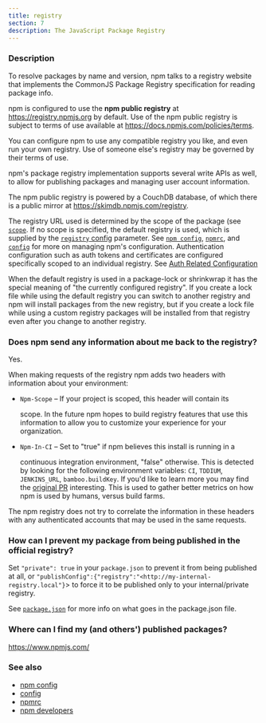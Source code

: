 ```yaml
---
title: registry
section: 7
description: The JavaScript Package Registry
---
```


### Description

To resolve packages by name and version, npm talks to a registry website
that implements the CommonJS Package Registry specification for reading
package info.

npm is configured to use the **npm public registry** at
<https://registry.npmjs.org> by default. Use of the npm public registry is
subject to terms of use available at <https://docs.npmjs.com/policies/terms>.

You can configure npm to use any compatible registry you like, and even run
your own registry. Use of someone else's registry may be governed by their
terms of use.

npm's package registry implementation supports several
write APIs as well, to allow for publishing packages and managing user
account information.

The npm public registry is powered by a CouchDB database,
of which there is a public mirror at <https://skimdb.npmjs.com/registry>.

The registry URL used is determined by the scope of the package (see
[`scope`](/using-npm/scope). If no scope is specified, the default registry is
used, which is supplied by the [`registry` config](/using-npm/config#registry)
parameter.  See [`npm config`](/commands/npm-config),
[`npmrc`](/configuring-npm/npmrc), and [`config`](/using-npm/config) for more on
managing npm's configuration.
Authentication configuration such as auth tokens and certificates are configured
specifically scoped to an individual registry. See
[Auth Related Configuration](/configuring-npm/npmrc#auth-related-configuration)

When the default registry is used in a package-lock or shrinkwrap it has the
special meaning of "the currently configured registry". If you create a lock
file while using the default registry you can switch to another registry and
npm will install packages from the new registry, but if you create a lock
file while using a custom registry packages will be installed from that
registry even after you change to another registry.

### Does npm send any information about me back to the registry?

Yes.

When making requests of the registry npm adds two headers with information
about your environment:

* `Npm-Scope` – If your project is scoped, this header will contain its

  scope. In the future npm hopes to build registry features that use this
  information to allow you to customize your experience for your
  organization.

* `Npm-In-CI` – Set to "true" if npm believes this install is running in a

  continuous integration environment, "false" otherwise. This is detected by
  looking for the following environment variables: `CI`, `TDDIUM`,
  `JENKINS_URL`, `bamboo.buildKey`. If you'd like to learn more you may find
  the [original PR](https://github.com/npm/npm-registry-client/pull/129)
  interesting.
  This is used to gather better metrics on how npm is used by humans, versus
  build farms.

The npm registry does not try to correlate the information in these headers
with any authenticated accounts that may be used in the same requests.

### How can I prevent my package from being published in the official registry?

Set `"private": true` in your `package.json` to prevent it from being
published at all, or
`"publishConfig":{"registry":"<http://my-internal-registry.local"}`>
to force it to be published only to your internal/private registry.

See [`package.json`](/configuring-npm/package-json) for more info on what goes in the package.json file.

### Where can I find my (and others') published packages?

<https://www.npmjs.com/>

### See also

* [npm config](/commands/npm-config)
* [config](/using-npm/config)
* [npmrc](/configuring-npm/npmrc)
* [npm developers](/using-npm/developers)
